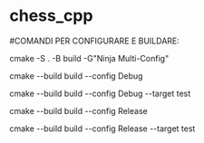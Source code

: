 # chess_cpp
#COMANDI PER CONFIGURARE E BUILDARE:

cmake -S . -B build -G"Ninja Multi-Config"

cmake --build build --config Debug

cmake --build build --config Debug --target test

cmake --build build --config Release

cmake --build build --config Release --target test
